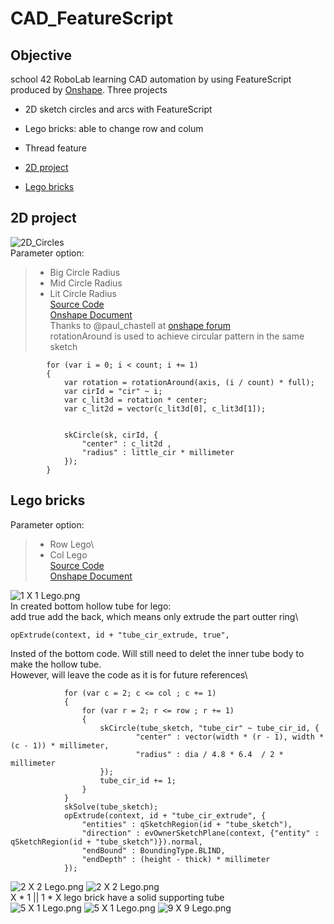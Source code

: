 # CAD_FeatureScript

## Objective
school 42 RoboLab learning CAD automation by using FeatureScript produced by [Onshape](https://www.onshape.com/).
Three projects
* 2D sketch circles and arcs with FeatureScript
* Lego bricks: able to change row and colum
* Thread feature

* [2D project](#2D-project)
* [Lego bricks](#Lego-bricks)


## 2D project
![2D_Circles](/image/2D_Circles.png)\
Parameter option:
>   * Big Circle Radius
>   * Mid Circle Radius
>   * Lit Circle Radius\
[Source Code](https://github.com/JCTGY/onshape_CAD_FeatureScript/blob/master/2D_circles.fs)\
[Onshape Document](https://cad.onshape.com/documents/7bd52314a96f9a14b24e8ca8/w/290640dd845c1e9488e4008d/e/a40c1ed49153c80a4acac5b6)\
Thanks to @paul_chastell at [onshape forum](https://forum.onshape.com/discussion/11944/question-about-feature-script-sketch-merge-and-constrain-when-using-circular-pattern)\
rotationAround is used to achieve circular pattern in the same sketch
```
        for (var i = 0; i < count; i += 1)
        {
            var rotation = rotationAround(axis, (i / count) * full);
            var cirId = "cir" ~ i;
            var c_lit3d = rotation * center;
            var c_lit2d = vector(c_lit3d[0], c_lit3d[1]); 
    
            
            skCircle(sk, cirId, {
                "center" : c_lit2d ,
                "radius" : little_cir * millimeter
            });
        }
```

## Lego bricks
Parameter option:
>   * Row Lego\
>   * Col Lego\
[Source Code](https://github.com/JCTGY/onshape_CAD_FeatureScript/blob/master/lego_bricks.fs)\
[Onshape Document](https://cad.onshape.com/documents/da6b009e9c013270aeae4cd8/w/05c0f5a10696f0c50747bc21/e/385ac05fe04a705f8d000c23)


![1 X 1 Lego.png](/image/1X1_Lego.png)\
In created bottom hollow tube for lego: \
add true add the back, which means only extrude the part outter ring\
```
opExtrude(context, id + "tube_cir_extrude, true",
```
Insted of the bottom code. Will still need to delet the inner tube body to make the hollow tube.\
However, will leave the code as it is for future references\
```
            for (var c = 2; c <= col ; c += 1)
            {
                for (var r = 2; r <= row ; r += 1)
                {
                    skCircle(tube_sketch, "tube_cir" ~ tube_cir_id, {
                            "center" : vector(width * (r - 1), width * (c - 1)) * millimeter,
                            "radius" : dia / 4.8 * 6.4  / 2 * millimeter
                    });
                    tube_cir_id += 1;
                }
            }
            skSolve(tube_sketch);
            opExtrude(context, id + "tube_cir_extrude", {
                "entities" : qSketchRegion(id + "tube_sketch"),
                "direction" : evOwnerSketchPlane(context, {"entity" : qSketchRegion(id + "tube_sketch")}).normal,
                "endBound" : BoundingType.BLIND,
                "endDepth" : (height - thick) * millimeter
            });
```

![2 X 2 Lego.png](/image/2X2_Lego.png)
![2 X 2 Lego.png](/image/2X2_Lego_Back.png)\
X * 1 || 1 * X lego brick have a solid supporting tube\
![5 X 1 Lego.png](/image/5X1_Lego.png)
![5 X 1 Lego.png](/image/5X1_Lego_Back.png)
![9 X 9 Lego.png](/image/9X9_Lego.png)
